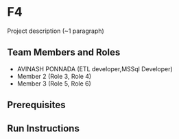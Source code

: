 # F4

Project description (~1 paragraph)

## Team Members and Roles

* AVINASH PONNADA (ETL developer,MSSql Developer)
* Member 2 (Role 3, Role 4)
* Member 3 (Role 5, Role 6)

## Prerequisites

## Run Instructions
